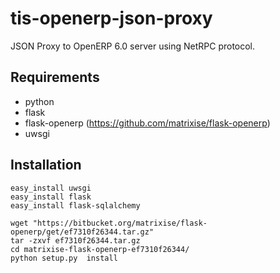 tis-openerp-json-proxy
======================

JSON Proxy to OpenERP 6.0 server using NetRPC protocol.


Requirements
------------
* python
* flask
* flask-openerp (https://github.com/matrixise/flask-openerp)
* uwsgi

Installation
------------

    easy_install uwsgi
    easy_install flask
    easy_install flask-sqlalchemy

    wget "https://bitbucket.org/matrixise/flask-openerp/get/ef7310f26344.tar.gz"
    tar -zxvf ef7310f26344.tar.gz
    cd matrixise-flask-openerp-ef7310f26344/
    python setup.py  install

